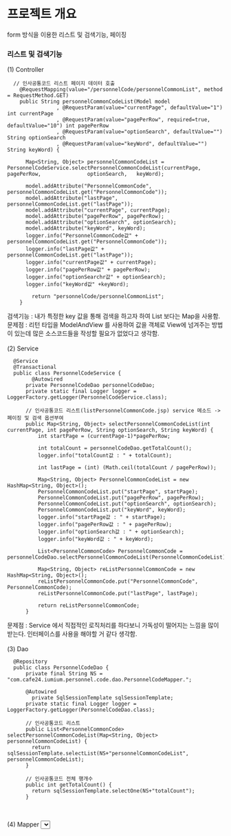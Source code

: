 # 프로젝트 개요 #
form 방식을 이용한 리스트 및 검색기능, 페이징 

### 리스트 및 검색기능 ###

(1) Controller
```
  // 인사공통코드 리스트 페이지 데이터 호출
	@RequestMapping(value="/personnelCode/personnelCommonList", method = RequestMethod.GET)
	public String personnelCommonCodeList(Model model
				, @RequestParam(value="currentPage", defaultValue="1") int currentPage
				, @RequestParam(value="pagePerRow", required=true, defaultValue="10") int pagePerRow
				, @RequestParam(value="optionSearch", defaultValue="") String optionSearch
				, @RequestParam(value="keyWord", defaultValue="") String keyWord) {
	
      Map<String, Object> personnelCommonCodeList = PersonnelCodeService.selectPersonnelCommonCodeList(currentPage, pagePerRow,               optionSearch,   keyWord);

      model.addAttribute("PersonnelCommonCode", personnelCommonCodeList.get("PersonnelCommonCode"));
      model.addAttribute("lastPage", personnelCommonCodeList.get("lastPage"));
      model.addAttribute("currentPage", currentPage);
      model.addAttribute("pagePerRow", pagePerRow);
      model.addAttribute("optionSearch", optionSearch);
      model.addAttribute("keyWord", keyWord);
      logger.info("PersonnelCommonCode값" + personnelCommonCodeList.get("PersonnelCommonCode"));
      logger.info("lastPage값" + personnelCommonCodeList.get("lastPage"));
      logger.info("currentPage값" + currentPage);
      logger.info("pagePerRow값" + pagePerRow);
      logger.info("optionSearchr값" + optionSearch);
      logger.info("keyWord값" +keyWord);

        return "personnelCode/personnelCommonList";
	}
```
검색기능 : 내가 특정한 key 값을 통해 검색을 하고자 하여 List 보다는 Map을 사용함.
문제점 : 리턴 타입을 ModelAndView 를 사용하여 값을 객체로 View에 넘겨주는 방법이 있는데 많은 소스코드들을 작성할 필요가 없었다고 생각함.
<br><br>
(2) Service
```
  @Service
  @Transactional
  public class PersonnelCodeService {
        @Autowired
      private PersonnelCodeDao personnelCodeDao;
      private static final Logger logger = LoggerFactory.getLogger(PersonnelCodeService.class);

      // 인사공통코드 리스트(listPersonnelCommonCode.jsp) service 메소드 -> 페이징 및 검색 옵션부여
      public Map<String, Object> selectPersonnelCommonCodeList(int currentPage, int pagePerRow, String optionSearch, String keyWord) {
          int startPage = (currentPage-1)*pagePerRow;

          int totalCount = personnelCodeDao.getTotalCount();
          logger.info("totalCount값 : " + totalCount);

          int lastPage = (int) (Math.ceil(totalCount / pagePerRow));

          Map<String, Object> PersonnelCommonCodeList = new HashMap<String, Object>();
          PersonnelCommonCodeList.put("startPage", startPage);
          PersonnelCommonCodeList.put("pagePerRow", pagePerRow);
          PersonnelCommonCodeList.put("optionSearch", optionSearch);
          PersonnelCommonCodeList.put("keyWord", keyWord);
          logger.info("startPage값 : " + startPage);
          logger.info("pagePerRow값 : " + pagePerRow);
          logger.info("optionSearch값 : " + optionSearch);
          logger.info("keyWord값 : " + keyWord);

          List<PersonnelCommonCode> PersonnelCommonCode = personnelCodeDao.selectPersonnelCommonCodeList(PersonnelCommonCodeList);

          Map<String, Object> reListPersonnelCommonCode = new HashMap<String, Object>();
          reListPersonnelCommonCode.put("PersonnelCommonCode", PersonnelCommonCode);
          reListPersonnelCommonCode.put("lastPage", lastPage);

          return reListPersonnelCommonCode;
      }
```
문제점 : Service 에서 직접적인 로직처리를 하다보니 가독성이 떨어지는 느낌을 많이 받는다. 인터페이스를 사용을 해야할 거 같다 생각함.
<br><br>
(3) Dao
```
  @Repository
  public class PersonnelCodeDao {
      private final String NS = "com.cafe24.iumium.personnel.code.dao.PersonnelCodeMapper.";

      @Autowired
        private SqlSessionTemplate sqlSessionTemplate;
      private static final Logger logger = LoggerFactory.getLogger(PersonnelCodeDao.class);

      // 인사공통코드 리스트
      public List<PersonnelCommonCode> selectPersonnelCommonCodeList(Map<String, Object> personnelCommonCodeList) {
        return sqlSessionTemplate.selectList(NS+"personnelCommonCodeList", personnelCommonCodeList);
      }
      
      // 인사공통코드 전체 행개수
      public int getTotalCount() {
        return sqlSessionTemplate.selectOne(NS+"totalCount");
      }
```
<br><br>
(4) Mapper
<mapper namespace="com.cafe24.iumium.personnel.code.dao.PersonnelCodeMapper">
	<!-- 인사공통코드 리스트 조회 -->
    <select id="personnelCommonCodeList"
        parameterType="java.util.Map"
        resultType="com.cafe24.iumium.personnel.code.dto.PersonnelCommonCode">
      SELECT 
         personnel_common_appointment_code AS personnelCommonAppointmentCode
         , personnel_common_appointment_code_name AS personnelCommonAppointmentCodeName
         , personnel_common_use_existence_nonexistence AS personnelCommonUseExistenceNonexistence
         , personnel_common_registration_date AS personnelCommonRegistrationDate
         , personnel_common_modification_date AS personnelCommonModificationDate
      FROM ilban_personnel_common
        <if test="!keyWord.equals('')">
           <choose>
              <when test="!optionSearch.equals('')">
                WHERE personnel_common_appointment_code LIKE #{keyWord} AND personnel_common_appointment_code_name LIKE #{optionSearch}
              </when>
           </choose>
        </if>
        <if test="keyWord.equals('')">
          <choose>
            <when test="!optionSearch.equals('')">
                WHERE personnel_common_appointment_code_name LIKE #{optionSearch}
            </when>
          </choose>
        </if>
      ORDER BY personnel_common_appointment_code
      ASC LIMIT #{startPage}, #{pagePerRow}
    </select>
</mapper>
